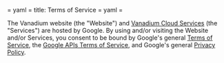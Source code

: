 = yaml =
title: Terms of Service
= yaml =

The Vanadium website (the "Website") and [Vanadium Cloud
Services](tools/services.html) (the "Services") are hosted by Google. By using
and/or visiting the Website and/or Services, you consent to be bound by Google's
general [Terms of Service], the [Google APIs Terms of Service], and Google's
general [Privacy Policy].

[Terms of Service]: https://www.google.com/intl/en/policies/terms/
[Google APIs Terms of Service]: https://developers.google.com/terms/
[Privacy Policy]: https://www.google.com/intl/en/policies/privacy/
